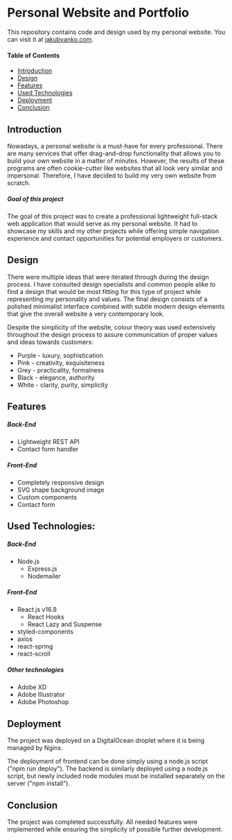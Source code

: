 # **Personal Website and Portfolio**

This repository contains code and design used by my personal website. You can visit it at [jakubvanko.com](https://jakubvanko.com).

#### Table of Contents

- [Introduction](#introduction)
- [Design](#design)
- [Features](#features)
- [Used Technologies](#used-technologies)
- [Deployment](#deployment)
- [Conclusion](#conclusion)


## Introduction

Nowadays, a personal website is a must-have for every professional. There are many services that offer drag-and-drop functionality that allows you to build your own website in a matter of minutes. However, the results of these programs are often cookie-cutter like websites that all look very similar and impersonal. Therefore, I have decided to build my very own website from scratch.

##### Goal of this project
The goal of this project was to create a professional lightweight full-stack web application that would serve as my personal website. It had to showcase my skills and my other projects while offering simple navigation experience and contact opportunities for potential employers or customers.


## Design

There were multiple ideas that were iterated through during the design process. I have consulted design specialists and common people alike to find a design that would be most fitting for this type of project while representing my personality and values. The final design consists of a polished minimalist interface combined with subtle modern design elements that give the overall website a very contemporary look.

Despite the simplicity of the website, colour theory was used extensively throughout the design process to assure communication of proper values and ideas towards customers:
- Purple - luxury, sophistication
- Pink - creativity, exquisiteness
- Grey - practicality, formalness
- Black - elegance, authority
- White - clarity, purity, simplicity


## Features

##### Back-End
- Lightweight REST API
- Contact form handler

##### Front-End
- Completely responsive design
- SVG shape background image
- Custom components
- Contact form


## Used Technologies:

##### Back-End
- Node.js
  - Express.js
  - Nodemailer

##### Front-End
- React.js v16.8
  - React Hooks
  - React Lazy and Suspense
- styled-components
- axios
- react-spring
- react-scroll

##### Other technologies
- Adobe XD
- Adobe Illustrator
- Adobe Photoshop


## Deployment

The project was deployed on a DigitalOcean droplet where it is being managed by Nginx.

The deployment of frontend can be done simply using a node.js script ("npm run deploy").
The backend is similarly deployed using a node.js script, but newly included node modules must be installed separately on the server ("npm install").


## Conclusion

The project was completed successfully. All needed features were implemented while ensuring the simplicity of possible further development.
